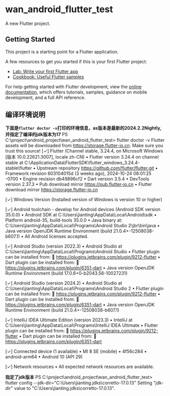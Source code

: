 # wan_android_flutter_test

A new Flutter project.

## Getting Started

This project is a starting point for a Flutter application.

A few resources to get you started if this is your first Flutter project:

- [Lab: Write your first Flutter app](https://docs.flutter.dev/get-started/codelab)
- [Cookbook: Useful Flutter samples](https://docs.flutter.dev/cookbook)

For help getting started with Flutter development, view the
[online documentation](https://docs.flutter.dev/), which offers tutorials,
samples, guidance on mobile development, and a full API reference.

## 编译环境说明
**下面是`flutter doctor -v`打印的环境信息，as版本是最新的2024.2.2Nightly,并指定了编译的jdk版本为17**
PS C:\project\android_project\wan_android_flutter_test> flutter doctor -v
Flutter assets will be downloaded from https://storage.flutter-io.cn. Make sure you trust this source!
[✓] Flutter (Channel stable, 3.24.4, on Microsoft Windows [版本 10.0.22621.3007], locale zh-CN)
• Flutter version 3.24.4 on channel stable at C:\ApplicationData\FlutterSDK\flutter_windows_3.24.4-stable\flutter
• Upstream repository https://github.com/flutter/flutter.git
• Framework revision 603104015d (3 weeks ago), 2024-10-24 08:01:25 -0700
• Engine revision db49896cf2
• Dart version 3.5.4
• DevTools version 2.37.3
• Pub download mirror https://pub.flutter-io.cn
• Flutter download mirror https://storage.flutter-io.cn

[✓] Windows Version (Installed version of Windows is version 10 or higher)

[✓] Android toolchain - develop for Android devices (Android SDK version 35.0.0)
• Android SDK at C:\Users\jianting\AppData\Local\Android\sdk
• Platform android-35, build-tools 35.0.0
• Java binary at: C:\Users\jianting\AppData\Local\Programs\Android Studio 2\jbr\bin\java
• Java version OpenJDK Runtime Environment (build 21.0.4+-12508038-b607.1)
• All Android licenses accepted.

[✓] Android Studio (version 2022.3)
• Android Studio at C:\Users\jianting\AppData\Local\Programs\Android Studio
• Flutter plugin can be installed from:
🔨 https://plugins.jetbrains.com/plugin/9212-flutter
• Dart plugin can be installed from:
🔨 https://plugins.jetbrains.com/plugin/6351-dart
• Java version OpenJDK Runtime Environment (build 17.0.6+0-b2043.56-10027231)

[✓] Android Studio (version 2024.2)
• Android Studio at C:\Users\jianting\AppData\Local\Programs\Android Studio 2
• Flutter plugin can be installed from:
🔨 https://plugins.jetbrains.com/plugin/9212-flutter
• Dart plugin can be installed from:
🔨 https://plugins.jetbrains.com/plugin/6351-dart
• Java version OpenJDK Runtime Environment (build 21.0.4+-12508038-b607.1)

[✓] IntelliJ IDEA Ultimate Edition (version 2023.3)
• IntelliJ at C:\Users\jianting\AppData\Local\Programs\IntelliJ IDEA Ultimate
• Flutter plugin can be installed from:
🔨 https://plugins.jetbrains.com/plugin/9212-flutter
• Dart plugin can be installed from:
🔨 https://plugins.jetbrains.com/plugin/6351-dart

[✓] Connected device (1 available)
• MI 8 SE (mobile) • 4f56c284 • android-arm64 • Android 10 (API 29)

[✓] Network resources
• All expected network resources are available.

**指定了jdk版本**
PS C:\project\android_project\wan_android_flutter_test> flutter config --jdk-dir="C:\Users\jianting\.jdks\corretto-17.0.13"
Setting "jdk-dir" value to "C:\Users\jianting\.jdks\corretto-17.0.13".